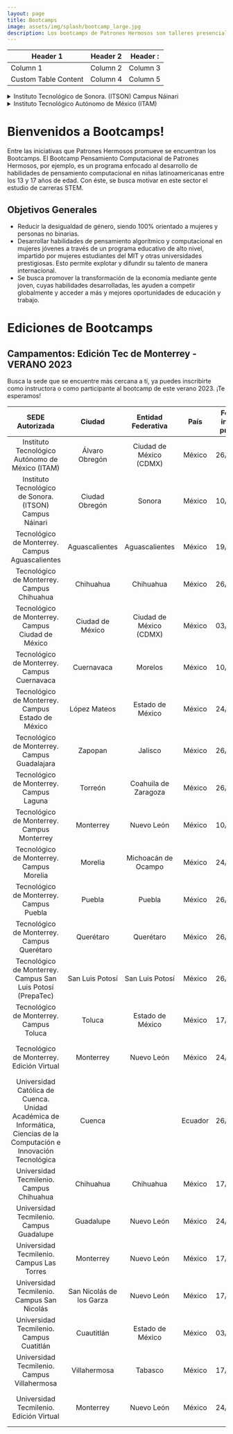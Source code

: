 ```yaml
---
layout: page
title: Bootcamps
image: assets/img/splash/bootcamp_large.jpg 
description: Los bootcamps de Patrones Hermosos son talleres presenciales que te brindarán las habilidades y herramientas necesarias para destacar en Ciencia, Tecnología, Ingeniería y Matemáticas (STEM). A través de un enfoque práctico e interactivo, nuestros instructores expertos te guiarán en el camino hacia el éxito en el mundo de la tecnología y la innovación.
---
```


<table>
<thead>
	<tr>
		<th>Header 1</th>
		<th>Header 2</th>
		<th>Header :</th>
	</tr>
</thead>
<tbody>
	<tr>
		<td>Column 1</td>
		<td>Column 2</td>
		<td>Column 3</td>
	</tr>
	<tr>
		<td>Custom Table Content</td>
		<td>Column 4</td>
		<td>Column 5</td>
	</tr>
</tbody>
</table>


<details>
  <summary> Instituto Tecnológico de Sonora. (ITSON) Campus Náinari   </summary>

  Ciudad: Ciudad   Obregón \
  Entidad Federativa: Ciudad de México (CDMX)\
  País: México\
  Fecha de inicio del programa: 26/06/2023\
  Informes con: Ana Lidia Franzoni Velázquez\
  eMail: analidia@itam.mx\
  [Registro Instructoras](https://forms.gle/APcudX9tRyBewv7a7)\
  [Registro Participantes](https://forms.gle/GLHPk8PRy7YtodSL9)\

</details>

<details>
  <summary> Instituto Tecnológico Autónomo de México (ITAM)  </summary>

  Ciudad: Álvaro Obregón\
  Entidad Federativa: Sonora\
  País: México\
  Fecha de inicio del programa: 10/07/2023 \
  Informes con: Martha   Eloisa Larrínaga Hernández\
  eMail: martha.larrinaga@itson.edu.mx\
  [Registro Instructoras](https://forms.gle/EyvZhgM8RTQEdJbHA)\
  [Registro Participantes](https://forms.gle/E3FR5QNQ5fX3PShN8)\

</details>

# Bienvenidos a Bootcamps!

Entre las iniciativas que Patrones Hermosos promueve se encuentran los Bootcamps.
El Bootcamp Pensamiento Computacional de Patrones Hermosos, por ejemplo, es un programa enfocado al desarrollo de habilidades de pensamiento computacional en niñas latinoamericanas entre los 13 y 17 años de edad. Con éste, se busca motivar en este sector el estudio de carreras STEM.

## Objetivos Generales
- Reducir la desigualdad de género, siendo 100% orientado a mujeres y personas no binarias. 
- Desarrollar habilidades de pensamiento algorítmico y computacional en mujeres jóvenes a través de un programa educativo de alto nivel, impartido por mujeres estudiantes del MIT y otras universidades prestigiosas. Esto permite explotar y difundir su talento de manera internacional. 
- Se busca promover la transformación de la economía mediante gente joven, cuyas habilidades desarrolladas, les ayuden a competir globalmente y acceder a más y mejores oportunidades de educación y trabajo.


# Ediciones de Bootcamps

## Campamentos: Edición Tec de Monterrey - VERANO 2023
Busca la sede que se encuentre más cercana a tí, ya puedes inscribirte como instructora o como participante al bootcamp de este verano 2023.  ¡Te esperamos!


|                                                    SEDE   Autorizada                                                   	|           Ciudad           	|    Entidad   Federativa   	|   País  	| Fecha de inicio   del programa 	|            Informes con:            	|              eMail             	|       Registro   Instructoras       	|       Registro   participantes      	|
|:----------------------------------------------------------------------------------------------------------------------:	|:--------------------------:	|:-------------------------:	|:-------:	|:------------------------------:	|:-----------------------------------:	|:------------------------------:	|:-----------------------------------:	|:-----------------------------------:	|
| Instituto Tecnológico Autónomo de México (ITAM)                                                                        	| Álvaro   Obregón           	| Ciudad   de México (CDMX) 	| México  	| 26/06/2023                     	| Ana   Lidia Franzoni Velázquez      	| analidia@itam.mx               	| https://forms.gle/APcudX9tRyBewv7a7 	| https://forms.gle/GLHPk8PRy7YtodSL9 	|
| Instituto Tecnológico de Sonora. (ITSON) Campus Náinari                                                                	| Ciudad   Obregón           	| Sonora                    	| México  	| 10/07/2023                     	| Martha   Eloisa Larrínaga Hernández 	| martha.larrinaga@itson.edu.mx  	| https://forms.gle/EyvZhgM8RTQEdJbHA 	| https://forms.gle/E3FR5QNQ5fX3PShN8 	|
| Tecnológico de Monterrey. Campus Aguascalientes                                                                        	| Aguascalientes             	| Aguascalientes            	| México  	| 19/06/2023                     	| María   Elvira Alvarado Hernández   	| m.elvirah@tec.mx               	| https://forms.gle/w7t46MvbVc6UFbkn7 	| https://forms.gle/aAE3CVCWCjj3hPQD6 	|
| Tecnológico de Monterrey. Campus Chihuahua                                                                             	| Chihuahua                  	| Chihuahua                 	| México  	| 26/06/2023                     	| Luisa   A Márquez                   	| luisa.marquez@tec.mx           	| https://forms.gle/w7t46MvbVc6UFbkn7 	| https://forms.gle/aAE3CVCWCjj3hPQD6 	|
| Tecnológico de Monterrey. Campus Ciudad de México                                                                      	| Ciudad   de México         	| Ciudad   de México (CDMX) 	| México  	| 03/07/2023                     	| Mónica   Elizabeth Jimenez Vega     	| monijimenez@tec.mx             	| https://forms.gle/w7t46MvbVc6UFbkn7 	| https://forms.gle/aAE3CVCWCjj3hPQD6 	|
| Tecnológico de Monterrey. Campus Cuernavaca                                                                            	| Cuernavaca                 	| Morelos                   	| México  	| 10/07/2023                     	| Iyali   Maria Curiel Enríquez       	| iyali.curiel@tec.mx            	| https://forms.gle/w7t46MvbVc6UFbkn7 	| https://forms.gle/aAE3CVCWCjj3hPQD6 	|
| Tecnológico de Monterrey. Campus Estado de México                                                                      	| López   Mateos             	| Estado   de México        	| México  	| 24/07/2023                     	| Humberto   Cárdenas Anaya           	| hcardens@tec.mx                	| https://forms.gle/w7t46MvbVc6UFbkn7 	| https://forms.gle/aAE3CVCWCjj3hPQD6 	|
| Tecnológico de Monterrey. Campus Guadalajara                                                                           	| Zapopan                    	| Jalisco                   	| México  	| 26/06/2023                     	| Ana   Raquel Sanromán               	| ana.sanroman@tec.mx            	| https://forms.gle/w7t46MvbVc6UFbkn7 	| https://forms.gle/aAE3CVCWCjj3hPQD6 	|
| Tecnológico de Monterrey. Campus Laguna                                                                                	| Torreón                    	| Coahuila   de Zaragoza    	| México  	| 26/06/2023                     	| Ana   Mónica Turcios Esquivel       	| monica.turcios@tec.mx          	| https://forms.gle/w7t46MvbVc6UFbkn7 	| https://forms.gle/aAE3CVCWCjj3hPQD6 	|
| Tecnológico de Monterrey. Campus Monterrey                                                                             	| Monterrey                  	| Nuevo   León              	| México  	| 10/07/2023                     	| María   Guadaluoe Roque             	| roque@tec.mx                   	| https://forms.gle/w7t46MvbVc6UFbkn7 	| https://forms.gle/aAE3CVCWCjj3hPQD6 	|
| Tecnológico de Monterrey. Campus Morelia                                                                               	| Morelia                    	| Michoacán   de Ocampo     	| México  	| 24/07/2023                     	| Sandra   Eugenia García Hernández   	| sandraeu@tec.mx                	| https://forms.gle/w7t46MvbVc6UFbkn7 	| https://forms.gle/aAE3CVCWCjj3hPQD6 	|
| Tecnológico de Monterrey. Campus Puebla                                                                                	| Puebla                     	| Puebla                    	| México  	| 26/06/2023                     	| Rosa   Guadalupe Paredes Juárez     	| rgparedes@tec.mx               	| https://forms.gle/w7t46MvbVc6UFbkn7 	| https://forms.gle/aAE3CVCWCjj3hPQD6 	|
| Tecnológico de Monterrey. Campus Querétaro                                                                             	| Querétaro                  	| Querétaro                 	| México  	| 26/06/2023                     	| María   Lule Salinas                	| mlule@tec.mx                   	| https://forms.gle/w7t46MvbVc6UFbkn7 	| https://forms.gle/aAE3CVCWCjj3hPQD6 	|
| Tecnológico de Monterrey. Campus San Luis Potosí (PrepaTec)                                                            	| San   Luis Potosí          	| San   Luis Potosí         	| México  	| 26/06/2023                     	| Brenda   Cruz Zamora                	| brenda.cruz@tec.mx             	| https://forms.gle/w7t46MvbVc6UFbkn7 	| https://forms.gle/aAE3CVCWCjj3hPQD6 	|
| Tecnológico de Monterrey. Campus Toluca                                                                                	| Toluca                     	| Estado   de México        	| México  	| 17/07/2023                     	| Karla   Berenice Coyote Aguirre     	| karlacoyote@tec.mx             	| https://forms.gle/w7t46MvbVc6UFbkn7 	| https://forms.gle/aAE3CVCWCjj3hPQD6 	|
| Tecnológico de Monterrey. Edición Virtual                                                                              	| Monterrey                  	| Nuevo   León              	| México  	| 24/07/2023                     	| María   Yolanda Burgos López        	| yolanda.burgos@tec.mx          	| https://forms.gle/w7t46MvbVc6UFbkn7 	| https://forms.gle/aAE3CVCWCjj3hPQD6 	|
| Universidad Católica de Cuenca. Unidad Académica de Informática,   Ciencias de la Computación e Innovación Tecnológica 	| Cuenca                     	|                           	| Ecuador 	| 26/06/2023                     	| Nathalia   Peralta Vasconez         	| nathalia.peralta@ucacue.edu.ec 	| https://forms.gle/GPDUbisxLKsCJfAS7 	| https://forms.gle/Y7MhaNkjKg6ktSdU7 	|
| Universidad Tecmilenio. Campus Chihuahua                                                                               	| Chihuahua                  	| Chihuahua                 	| México  	| 17/07/2023                     	| Nancy   Liliana Chaires Almanza     	| nancy.chaires@tecmilenio.mx    	| https://forms.gle/MraMFxQR9fo5czjt8 	| https://forms.gle/YDqN6Nn9qBvAihnB7 	|
| Universidad Tecmilenio. Campus Guadalupe                                                                               	| Guadalupe                  	| Nuevo   León              	| México  	| 24/07/2023                     	| Bertha   Quezada Duarte             	| b.quezada@tecmilenio.mx        	| https://forms.gle/MraMFxQR9fo5czjt8 	| https://forms.gle/YDqN6Nn9qBvAihnB7 	|
| Universidad Tecmilenio. Campus Las Torres                                                                              	| Monterrey                  	| Nuevo   León              	| México  	| 17/07/2023                     	| Hugo   Varela                       	| hugovarela@tecmilenio.mx       	| https://forms.gle/MraMFxQR9fo5czjt8 	| https://forms.gle/YDqN6Nn9qBvAihnB7 	|
| Universidad Tecmilenio. Campus San Nicolás                                                                             	| San   Nicolás de los Garza 	| Nuevo   León              	| México  	| 17/07/2023                     	| Martha   Priscilla Álvarez Casillas 	| priscilla.alv@tecmilenio.mx    	| https://forms.gle/MraMFxQR9fo5czjt8 	| https://forms.gle/YDqN6Nn9qBvAihnB7 	|
| Universidad Tecmilenio. Campus Cuatitlán                                                                             	  | Cuautitlán  	              | Estado de México            | México  	| 03/07/2023                      | Jonathan Melendez                     | mailto:jonmelend@tecmilenio.mx  | https://forms.gle/MraMFxQR9fo5czjt8 	| https://forms.gle/YDqN6Nn9qBvAihnB7 	|
| Universidad Tecmilenio. Campus Villahermosa                                                                            	| Villahermosa               	| Tabasco                   	| México  	| 17/07/2023                     	| Carlos   Arturo Estrada Santiago    	| cestrada@tecmilenio.mx         	| https://forms.gle/MraMFxQR9fo5czjt8 	| https://forms.gle/YDqN6Nn9qBvAihnB7 	|
| Universidad Tecmilenio. Edición Virtual                                                                                	| Monterrey                  	| Nuevo   León              	| México  	| 24/07/2023                     	| Lina   Patricia Garza Gómez         	| lina.garza@tecmilenio.mx       	| https://forms.gle/MraMFxQR9fo5czjt8 	| https://forms.gle/YDqN6Nn9qBvAihnB7 	|
